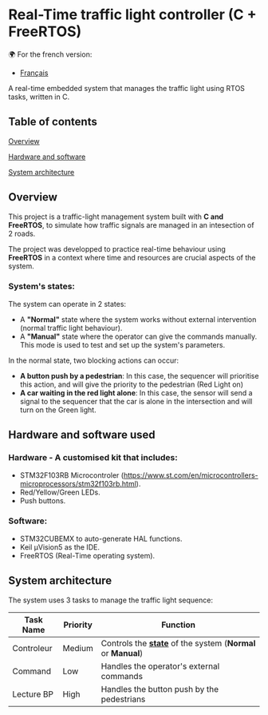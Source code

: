 # Real-Time traffic light controller (C + FreeRTOS)
:earth_africa: For the french version:
 - [Français](README.fr.md)

 A real-time embedded system that manages the traffic light using RTOS tasks, written in C.

## Table of contents
[Overview](#overview)

[Hardware and software](#hardware-and-software-used)

[System architecture](#system-architecture)


## Overview 
This project is a traffic-light management system built with **C and FreeRTOS**, to simulate how traffic signals are managed in an intesection of 2 roads.

The project was developped to practice real-time behaviour using **FreeRTOS** in a context where time and resources are crucial aspects of the system. 

### System's states: 

The system can operate in 2 states:
 - A **"Normal"** state where the system works without external intervention (normal traffic light behaviour).
 - A **"Manual"** state where the operator can give the commands manually. This mode is used to test and set up the system's parameters.

 In the normal state, two blocking actions can occur:
  - **A button push by a pedestrian**: In this case, the sequencer will prioritise this action, and will give the priority to the pedestrian (Red Light on)
  - **A car waiting in the red light alone**: In this case, the sensor will send a signal to the sequencer that the car is alone in the intersection and will turn on the Green light. 

## Hardware and software used

### Hardware - A customised kit that includes:

 - STM32F103RB Microcontroler (https://www.st.com/en/microcontrollers-microprocessors/stm32f103rb.html).
 - Red/Yellow/Green LEDs.
 - Push buttons.

### Software: 

 - STM32CUBEMX to auto-generate HAL functions.
 - Keil µVision5 as the IDE.
 - FreeRTOS (Real-Time operating system).

## System architecture

The system uses 3 tasks to manage the traffic light sequence:


| Task Name        | Priority | Function |
|-----------------|----------|---------|
| Controleur     | Medium     | Controls the **[state](#systems-states)** of the system (**Normal** or **Manual**) |
| Command  | Low     | Handles the operator's external commands |
| Lecture BP  | High   | Handles the button push by the pedestrians |



